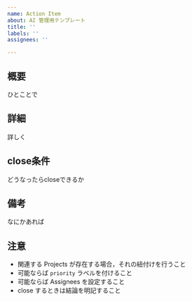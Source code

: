 ```yaml
---
name: Action Item
about: AI 管理用テンプレート
title: ''
labels: ''
assignees: ''

---
```


## 概要
ひとことで

## 詳細
詳しく

## close条件
どうなったらcloseできるか

## 備考
なにかあれば

## 注意
- 関連する Projects が存在する場合，それの紐付けを行うこと
- 可能ならば `priority` ラベルを付けること
- 可能ならば Assignees を設定すること
- close するときは結論を明記すること
